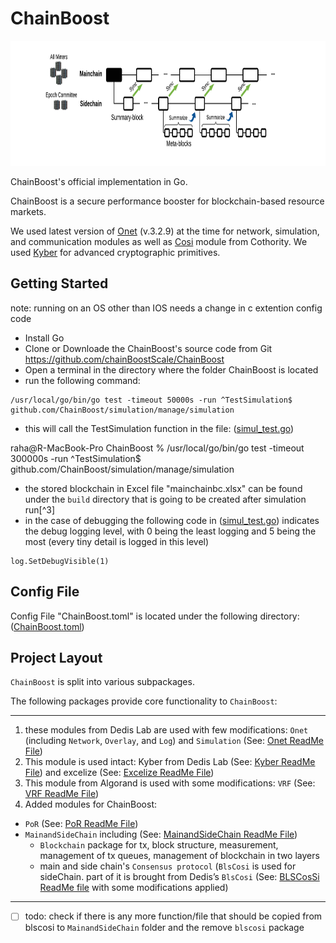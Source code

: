 
# ChainBoost #
<p align="center"><img width="650" height="200" src="./MainAndSideChain/chainboost.png" alt="ChainBoost logo"></p>

ChainBoost's official implementation in Go.

ChainBoost is a secure performance booster for blockchain-based resource markets.

We used latest version of [Onet](https://github.com/dedis/onet/tree/v3.2.9) (v.3.2.9) at the time for network, simulation, and communication modules 
as well as [Cosi](https://github.com/dedis/cothority) module from Cothority. 
We used [Kyber](https://github.com/dedis/kyber) for advanced cryptographic primitives.


## Getting Started ##
note: running on an OS other than IOS needs a change in c extention config code

- Install Go
- Clone or Downloade the ChainBoost's source code from Git <https://github.com/chainBoostScale/ChainBoost>
- Open a terminal in the directory where the folder ChainBoost is located
- run the following command: 
```
/usr/local/go/bin/go test -timeout 50000s -run ^TestSimulation$ github.com/ChainBoost/simulation/manage/simulation
```

- this will call the TestSimulation function in the file: ([simul_test.go](https://github.com/chainBoostScale/ChainBoost/blob/master/simulation/manage/simulation/simul_test.go))


raha@R-MacBook-Pro ChainBoost % /usr/local/go/bin/go test -timeout 300000s -run ^TestSimulation$ github.com/ChainBoost/simulation/manage/simulation


- the stored blockchain in Excel file "mainchainbc.xlsx"  can be found under the `build` directory that is going to be created after simulation run[^3]
- in the case of debugging the following code in ([simul_test.go](https://github.com/chainBstSc/ChainBoost/blob/master/simulation/manage/simulation/simul_test.go)) indicates the debug logging level, with 0 being the least logging and 5 being the most (every tiny detail is logged in this level)
```
log.SetDebugVisible(1)
```

## Config File ##

Config File "ChainBoost.toml" is located under the following directory:
([ChainBoost.toml](https://github.com/chainBstSc/ChainBoost/blob/master/simulation/manage/simulation/ChainBoost.toml))


## Project Layout ##

`ChainBoost` is split into various subpackages.

The following packages provide core functionality to `ChainBoost`:

--------------------------------------------------------------------------------------------------
1. these modules from Dedis Lab are used with few modifications: `Onet` (including `Network`, `Overlay`, and `Log`) and `Simulation` (See: [Onet ReadMe File](https://github.com/dedis/onet/blob/master/README.md))
2. This module is used intact: Kyber from Dedis Lab (See: [Kyber ReadMe File](https://github.com/dedis/kyber/blob/master/README.md)) and excelize (See: [Excelize ReadMe File](https://github.com/qax-os/excelize/blob/master/README.md)) 
3. This module from Algorand is used with some modifications: `VRF` (See: [VRF ReadMe File](https://github.com/chainBoostScale/ChainBoost/blob/master/vrf/ReadMe.MD))
4. Added modules for ChainBoost:
- `PoR` (See: [PoR ReadMe File](https://github.com/chainBoostScale/ChainBoost/blob/master/por/README.md))
- `MainandSideChain` including (See: [MainandSideChain ReadMe File](https://github.com/chainBoostScale/ChainBoost/blob/master/MainAndSideChain/ReadMe.MD))
  - `Blockchain` package for tx, block structure, measurement, management of tx queues, management of blockchain in two layers 
  - main and side chain's `Consensus protocol` (`BlsCosi` is used for sideChain. part of it is brought from Dedis’s `BlsCosi` (See: [BLSCosSi ReadMe file](https://github.com/dedis/cothority/blob/main/blscosi/README.md) with some modifications applied)
--------------------------------------------------------------------------------------------------

- [ ] todo: check if there is any more function/file that should be copied from blscosi to `MainandSideChain` folder and the remove `blscosi` package


<!--FootNote-->
[^1]: there may be some rounds that there is no leader for them, an empty block will be added to the blockchain in those rounds and the information of the root node (blockchain layer 1) is added (it can be removed) as the round leader but all the other columns are empty. in these rounds transactions will be added normally to the queue but no transaction is removed bcz the block is empty.
[^2]: when in a round, some transactions should wait in a queue (i.e. the allocated space for  that transaction is full) and are submitted in another round, the average wait of that queue in the round that those transactions get to be submitted increases.
<!--FootNote-->
